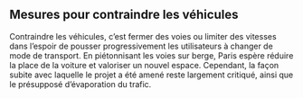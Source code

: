 ## Mesures pour contraindre les véhicules
Contraindre les véhicules, c’est fermer des voies ou limiter des vitesses dans l’espoir de pousser progressivement les utilisateurs à changer de mode de transport. En piétonnisant les voies sur berge, Paris espère réduire la place de la voiture et valoriser un nouvel espace. Cependant, la façon subite avec laquelle le projet a été amené reste largement critiqué, ainsi que le présupposé d’évaporation du trafic.
